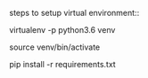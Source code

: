steps to setup virtual environment::

virtualenv -p python3.6 venv 

source venv/bin/activate 

pip install -r requirements.txt